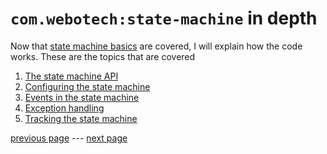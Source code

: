 # `com.webotech:state-machine` in depth

Now that [state machine basics](01-intro.md) are covered, I will explain how the code works. These
are
the topics that are covered

1. [The state machine API](03-api.md)
2. [Configuring the state machine](04-configure.md)
3. [Events in the state machine](05-events.md)
4. [Exception handling](06-exceptions.md)
5. [Tracking the state machine](07-tracking.md)

[previous page](01-intro.md) --- [next page](03-api.md)
